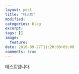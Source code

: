 ```yaml
---
layout: post
title: "테스트"
modified:
categories: blog
excerpt:
tags: []
image:
  feature:
date: 2016-09-27T11:20:00+09:00
comments: true
---
```

테스트입니다.
